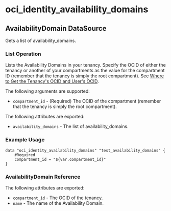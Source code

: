 
# oci\_identity\_availability_domains

## AvailabilityDomain DataSource

Gets a list of availability_domains.

### List Operation
Lists the Availability Domains in your tenancy. Specify the OCID of either the tenancy or another
of your compartments as the value for the compartment ID (remember that the tenancy is simply the root compartment).
See [Where to Get the Tenancy's OCID and User's OCID](https://docs.us-phoenix-1.oraclecloud.com/Content/API/Concepts/apisigningkey.htm#five).

The following arguments are supported:

* `compartment_id` - (Required) The OCID of the compartment (remember that the tenancy is simply the root compartment). 


The following attributes are exported:

* `availability_domains` - The list of availability_domains.

### Example Usage

```
data "oci_identity_availability_domains" "test_availability_domains" {
	#Required
	compartment_id = "${var.compartment_id}"
}
```
### AvailabilityDomain Reference

The following attributes are exported:

* `compartment_id` - The OCID of the tenancy.
* `name` - The name of the Availability Domain.
